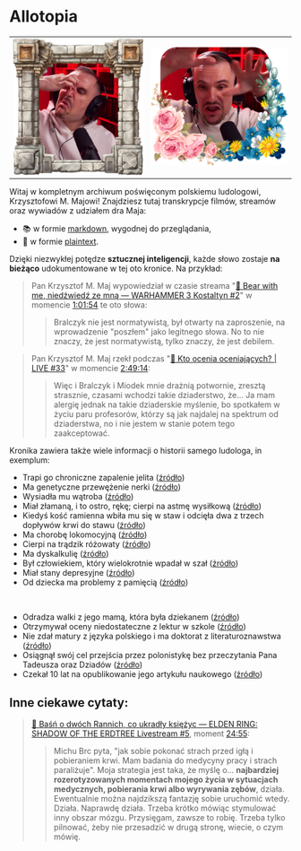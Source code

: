 # Allotopia

<table>
    <tr>
        <td>
            <a href="https://www.youtube.com/watch?v=hc5yhQ8axTs&t=9044s"><img src="Images/Ludolog.png" /></a>
        </td>
        <td>
            <a href="https://www.youtube.com/watch?v=lSQVWcWy4L4&t=14692s"><img src="Images/Ludolog 2.png" /></a>
        </td>
    </tr>
</table>

Witaj w kompletnym archiwum poświęconym polskiemu ludologowi, Krzysztofowi M. Majowi! Znajdziesz tutaj transkrypcje filmów, streamów oraz wywiadów z udziałem dra Maja:
- 📚 w formie [markdown](Markdown), wygodnej do przeglądania,<br />
- 📜 w formie [plaintext](Plaintext).

Dzięki niezwykłej potędze **sztucznej inteligencji**, każde słowo zostaje **na bieżąco** udokumentowane w tej oto kronice. Na przykład:

> Pan Krzysztof M. Maj wypowiedział w czasie streama "[🔴 Bear with me, niedźwiedź ze mną — WARHAMMER 3 Kostaltyn #2](https://github.com/TromtadrackaLogorea/Allotopia/blob/master/Markdown/Total%20War%20Warhammer%203/Bear%20with%20me%20nied%C5%BAwied%C5%BA%20ze%20mn%C4%85%20WARHAMMER%203%20Kostaltyn%202.md#t3715)" w momencie [1:01:54](https://www.youtube.com/watch?v=yjpBzYQVOcw&t=3714s) te oto słowa:
>
>> Bralczyk nie jest normatywistą, był otwarty na zaproszenie, na wprowadzenie "poszłem" jako legitnego słowa. No to nie znaczy, że jest normatywistą, tylko znaczy, że jest debilem.

> Pan Krzysztof M. Maj rzekł podczas "[🔴 Kto ocenia oceniających? | LIVE #33](https://github.com/TromtadrackaLogorea/Allotopia/blob/master/Markdown/QA/Kto%20ocenia%20oceniaj%C4%85cych%20LIVE%2033.md#t10154)" w momencie [2:49:14](https://www.youtube.com/watch?v=cK7kQh77ygw&t=10154):
>
>> Więc i Bralczyk i Miodek mnie drażnią potwornie, zresztą strasznie, czasami wchodzi takie dziaderstwo, że... Ja mam alergię jednak na takie dziaderskie myślenie, bo spotkałem w życiu paru profesorów, którzy są jak najdalej na spektrum od dziaderstwa, no i nie jestem w stanie potem tego zaakceptować.

Kronika zawiera także wiele informacji o historii samego ludologa, in exemplum:
- Trapi go chroniczne zapalenie jelita ([źródło](https://www.youtube.com/watch?v=EaSYhXxaCwk&t=1904s))
- Ma genetyczne przewężenie nerki ([źródło](https://www.youtube.com/watch?v=37NWlyITPD8&t=4669))
- Wysiadła mu wątroba ([źródło](https://www.youtube.com/watch?v=rXXF_3f_U4k&t=18687))
- Miał złamaną, i to ostro, rękę; cierpi na astmę wysiłkową ([źródło](https://www.youtube.com/watch?v=TTa-380ajUY&t=2821))
- Kiedyś kość ramienna wbiła mu się w staw i odcięła dwa z trzech dopływów krwi do stawu ([źródło](https://www.youtube.com/watch?v=x4qaLcCMEow&t=3201))
- Ma chorobę lokomocyjną ([źródło](https://www.youtube.com/watch?v=cK7kQh77ygw&t=18171))
- Cierpi na trądzik różowaty ([źródło](https://www.youtube.com/watch?v=DxHthwfH040&t=14680))
- Ma dyskalkulię ([źródło](https://www.youtube.com/watch?v=uLnwUON3AxA&t=2533))
- Był człowiekiem, który wielokrotnie wpadał w szał ([źródło](https://www.youtube.com/watch?v=Y8SrdmHvH00&t=8120))
- Miał stany depresyjne ([źródło](https://www.youtube.com/watch?v=amsrszmRhQY&t=2298))
- Od dziecka ma problemy z pamięcią ([źródło](https://www.youtube.com/watch?v=kppzw7GfPl0&t=15797s))

<br />

- Odradza walki z jego mamą, która była dziekanem ([źródło](https://www.youtube.com/watch?v=cyUdPUnJe74&t=27848))
- Otrzymywał oceny niedostateczne z lektur w szkole ([źródło](https://www.youtube.com/watch?v=lSQVWcWy4L4&t=6135))
- Nie zdał matury z języka polskiego i ma doktorat z literaturoznawstwa ([źródło](https://www.youtube.com/watch?v=f5uBVyRilCY&t=8358))
- Osiągnął swój cel przejścia przez polonistykę bez przeczytania Pana Tadeusza oraz Dziadów ([źródło](https://www.youtube.com/watch?v=x8IefhhaVxk&t=4412s))
- Czekał 10 lat na opublikowanie jego artykułu naukowego ([źródło](https://www.youtube.com/watch?v=Yk2QzCZQ5zE&t=1427s))

## Inne ciekawe cytaty:

> [🔴 Baśń o dwóch Rannich, co ukradły księżyc — ELDEN RING: SHADOW OF THE ERDTREE Livestream #5](https://github.com/TromtadrackaLogorea/Allotopia/blob/master/Markdown/Elden%20Ring/Ba%C5%9B%C5%84%20o%20dw%C3%B3ch%20Rannich%20co%20ukrad%C5%82y%20ksi%C4%99%C5%BCyc%20ELDEN%20RING%20SHADOW%20OF%20THE%20ERDTREE%20Livestream%205.md#t1495), moment [24:55](https://www.youtube.com/watch?v=K2IKluPDI78&t=1495):
 >> Michu Brc pyta, "jak sobie pokonać strach przed igłą i pobieraniem krwi. Mam badania do medycyny pracy i strach paraliżuje". Moja strategia jest taka, że myślę o... **najbardziej rozerotyzowanych momentach mojego życia w sytuacjach medycznych, pobierania krwi albo wyrywania zębów**, działa. Ewentualnie można najdzikszą fantazję sobie uruchomić wtedy. Działa. Naprawdę działa. Trzeba krótko mówiąc stymulować inny obszar mózgu. Przysięgam, zawsze to robię. Trzeba tylko pilnować, żeby nie przesadzić w drugą stronę, wiecie, o czym mówię.
 